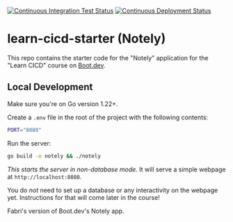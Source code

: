 [![Continuous Integration Test Status](https://github.com/elfabri/learn-cicd-starter/actions/workflows/ci.yml/badge.svg)](https://github.com/elfabri/learn-cicd-starter/actions/workflows/ci.yml)
[![Continuous Deployment Status](https://github.com/elfabri/learn-cicd-starter/actions/workflows/cd.yml/badge.svg)](https://github.com/elfabri/learn-cicd-starter/actions/workflows/cd.yml)

# learn-cicd-starter (Notely)

This repo contains the starter code for the "Notely" application for the "Learn CICD" course on [Boot.dev](https://boot.dev).

## Local Development

Make sure you're on Go version 1.22+.

Create a `.env` file in the root of the project with the following contents:

```bash
PORT="8080"
```

Run the server:

```bash
go build -o notely && ./notely
```

*This starts the server in non-database mode.* It will serve a simple webpage at `http://localhost:8080`.

You do *not* need to set up a database or any interactivity on the webpage yet. Instructions for that will come later in the course!

Fabri's version of Boot.dev's Notely app.

